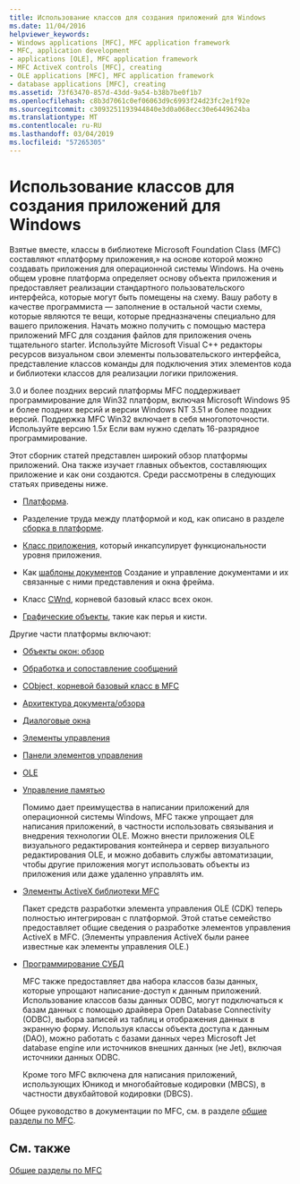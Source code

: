 ```yaml
---
title: Использование классов для создания приложений для Windows
ms.date: 11/04/2016
helpviewer_keywords:
- Windows applications [MFC], MFC application framework
- MFC, application development
- applications [OLE], MFC application framework
- MFC ActiveX controls [MFC], creating
- OLE applications [MFC], MFC application framework
- database applications [MFC], creating
ms.assetid: 73f63470-857d-43dd-9a54-b38b7be0f1b7
ms.openlocfilehash: c8b3d7061c0ef06063d9c6993f24d23fc2e1f92e
ms.sourcegitcommit: c3093251193944840e3d0a068ecc30e6449624ba
ms.translationtype: MT
ms.contentlocale: ru-RU
ms.lasthandoff: 03/04/2019
ms.locfileid: "57265305"
---
```

# <a name="using-the-classes-to-write-applications-for-windows"></a>Использование классов для создания приложений для Windows

Взятые вместе, классы в библиотеке Microsoft Foundation Class (MFC) составляют «платформу приложения,» на основе которой можно создавать приложения для операционной системы Windows. На очень общем уровне платформа определяет основу объекта приложения и предоставляет реализации стандартного пользовательского интерфейса, которые могут быть помещены на схему. Вашу работу в качестве программиста — заполнение в остальной части схемы, которые являются те вещи, которые предназначены специально для вашего приложения. Начать можно получить с помощью мастера приложений MFC для создания файлов для приложения очень тщательного starter. Используйте Microsoft Visual C++ редакторы ресурсов визуальном свои элементы пользовательского интерфейса, представление классов команды для подключения этих элементов кода и библиотеки классов для реализации логики приложения.

3.0 и более поздних версий платформы MFC поддерживает программирование для Win32 платформ, включая Microsoft Windows 95 и более поздних версий и версии Windows NT 3.51 и более поздних версий. Поддержка MFC Win32 включает в себя многопоточности. Используйте версию 1.5*x* Если вам нужно сделать 16-разрядное программирование.

Этот сборник статей представлен широкий обзор платформы приложений. Она также изучает главных объектов, составляющих приложение и как они создаются. Среди рассмотрены в следующих статьях приведены ниже.

- [Платформа](../mfc/framework-mfc.md).

- Разделение труда между платформой и код, как описано в разделе [сборка в платформе](../mfc/building-on-the-framework.md).

- [Класс приложения](../mfc/cwinapp-the-application-class.md), который инкапсулирует функциональности уровня приложения.

- Как [шаблоны документов](../mfc/document-templates-and-the-document-view-creation-process.md) Создание и управление документами и их связанные с ними представления и окна фрейма.

- Класс [CWnd](../mfc/window-objects.md), корневой базовый класс всех окон.

- [Графические объекты](../mfc/graphic-objects.md), такие как перья и кисти.

Другие части платформы включают:

- [Объекты окон: обзор](../mfc/window-objects.md)

- [Обработка и сопоставление сообщений](../mfc/message-handling-and-mapping.md)

- [CObject, корневой базовый класс в MFC](../mfc/using-cobject.md)

- [Архитектура документа/обзора](../mfc/document-view-architecture.md)

- [Диалоговые окна](../mfc/dialog-boxes.md)

- [Элементы управления](../mfc/controls-mfc.md)

- [Панели элементов управления](../mfc/control-bars.md)

- [OLE](../mfc/ole-in-mfc.md)

- [Управление памятью](../mfc/memory-management.md)

   Помимо дает преимущества в написании приложений для операционной системы Windows, MFC также упрощает для написания приложений, в частности использовать связывания и внедрения технологии OLE. Можно внести приложения OLE визуального редактирования контейнера и сервер визуального редактирования OLE, и можно добавить службы автоматизации, чтобы другие приложения могут использовать объекты из приложения или даже удаленно управлять им.

- [Элементы ActiveX библиотеки MFC](../mfc/mfc-activex-controls.md)

   Пакет средств разработки элемента управления OLE (CDK) теперь полностью интегрирован с платформой. Этой статье семейство предоставляет общие сведения о разработке элементов управления ActiveX в MFC. (Элементы управления ActiveX были ранее известные как элементы управления OLE.)

- [Программирование СУБД](../data/data-access-programming-mfc-atl.md)

   MFC также предоставляет два набора классов базы данных, которые упрощают написание-доступ к данным приложений. Использование классов базы данных ODBC, могут подключаться к базам данных с помощью драйвера Open Database Connectivity (ODBC), выбора записей из таблиц и отображения данных в экранную форму. Используя классы объекта доступа к данным (DAO), можно работать с базами данных через Microsoft Jet database engine или источников внешних данных (не Jet), включая источники данных ODBC.

   Кроме того MFC включена для написания приложений, использующих Юникод и многобайтовые кодировки (MBCS), в частности двухбайтовой кодировки (DBCS).

Общее руководство в документации по MFC, см. в разделе [общие разделы по MFC](../mfc/general-mfc-topics.md).

## <a name="see-also"></a>См. также

[Общие разделы по MFC](../mfc/general-mfc-topics.md)
